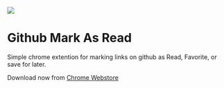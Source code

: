 
[![](https://storage.googleapis.com/chrome-gcs-uploader.appspot.com/image/WlD8wC6g8khYWPJUsQceQkhXSlv1/tbyBjqi7Zu733AAKA5n4.png)](https://chrome.google.com/webstore/search/github-mark-as-read)  
# Github Mark As Read

Simple chrome extention for marking links on github as Read, Favorite, or save for later.


Download now from [Chrome Webstore](https://chrome.google.com/webstore/search/github-mark-as-read)

